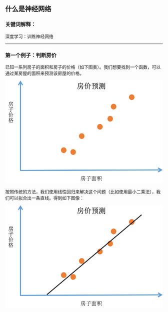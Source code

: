 ## 什么是神经网络

### 关键词解释：

深度学习：训练神经网络



---



### 第一个例子：判断房价

已知一系列房子的面积和房子的价格（如下图表）。我们想要找到一个函数，可以通过某房屋的面积来预测该房屋的价格。

![1.1.1](../img/1.1.1.png)



按照传统的方法，我们使用线性回归来解决这个问题（比如使用最小二乘法），我们可以拟合出一条直线。得到如下图像：

![1.1.1](../img/1.1.2.png)

